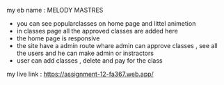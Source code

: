 my eb name :   MELODY MASTRES

* you can see popularclasses on home page and littel animetion
* in classes page all the approved classes are added here 
* the home page is responsive 
* the site have a admin route whare admin can approve classes , see all the users and he can make admin or instractors 
* user can add classes , delete and pay for the class


my live link : https://assignment-12-fa367.web.app/
